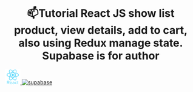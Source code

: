 <h1 align="center">📫Tutorial React JS show list product, view details, add to cart, also using Redux manage state. Supabase is for author</h1>


<a href="https://reactjs.org/" target="_blank"> <img src="https://raw.githubusercontent.com/devicons/devicon/master/icons/react/react-original-wordmark.svg" alt="react" width="40" height="40"/> </a>
<a href="https://reactjs.org/" target="_blank"> <img src="https://avatars.githubusercontent.com/u/54469796?s=200&v=4" alt="supabase" width="40" height="40"/> </a>

